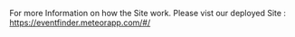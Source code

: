 For more Information on how the Site work.
Please vist our deployed Site : https://eventfinder.meteorapp.com/#/
